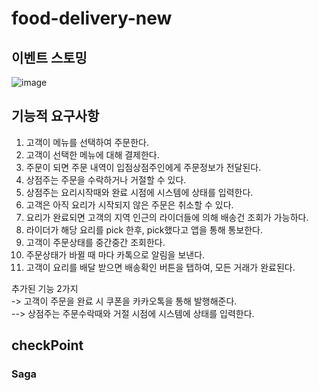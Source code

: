 # food-delivery-new


## 이벤트 스토밍
![image](https://user-images.githubusercontent.com/81146708/203244109-63e70920-cc9e-4251-b7ed-ada21e3d7375.png)

## 기능적 요구사항

 1. 고객이 메뉴를 선택하여 주문한다.
 2. 고객이 선택한 메뉴에 대해 결제한다.
 3. 주문이 되면 주문 내역이 입점상점주인에게 주문정보가 전달된다.
 4. 상점주는 주문을 수락하거나 거절할 수 있다.
 5. 상점주는 요리시작때와 완료 시점에 시스템에 상태를 입력한다.
 6. 고객은 아직 요리가 시작되지 않은 주문은 취소할 수 있다.
 7. 요리가 완료되면 고객의 지역 인근의 라이더들에 의해 배송건 조회가 가능하다.
 8. 라이더가 해당 요리를 pick 한후, pick했다고 앱을 통해 통보한다.
 9. 고객이 주문상태를 중간중간 조회한다.
10. 주문상태가 바뀔 때 마다 카톡으로 알림을 보낸다.
11. 고객이 요리를 배달 받으면 배송확인 버튼을 탭하여, 모든 거래가 완료된다.

추가된 기능 2가지 \
-> 고객이 주문을 완료 시 쿠폰을 카카오톡을 통해 발행해준다.\
--> 상점주는 주문수락때와 거절 시점에 시스템에 상태를 입력한다.

## checkPoint

### Saga

